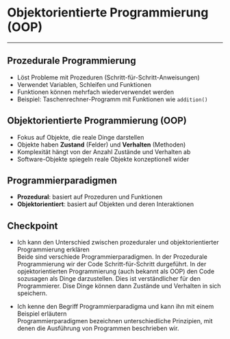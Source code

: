 # Objektorientierte Programmierung (OOP)

---

## Prozedurale Programmierung
- Löst Probleme mit Prozeduren (Schritt-für-Schritt-Anweisungen)
- Verwendet Variablen, Schleifen und Funktionen
- Funktionen können mehrfach wiederverwendet werden
- Beispiel: Taschenrechner-Programm mit Funktionen wie `addition()`

## Objektorientierte Programmierung (OOP)
- Fokus auf Objekte, die reale Dinge darstellen
- Objekte haben **Zustand** (Felder) und **Verhalten** (Methoden)
- Komplexität hängt von der Anzahl Zustände und Verhalten ab
- Software-Objekte spiegeln reale Objekte konzeptionell wider

## Programmierparadigmen
- **Prozedural**: basiert auf Prozeduren und Funktionen
- **Objektorientiert**: basiert auf Objekten und deren Interaktionen

## Checkpoint
- Ich kann den Unterschied zwischen prozeduraler und objektorientierter Programmierung erklären  
Beide sind verschiede Programmierparadigmen. In der Prozedurale Programmierung wir der Code Schritt-für-Schritt durgeführt. In der opjektorientierten Programmierung (auch bekannt als OOP) den Code sozusagen als Dinge darzustellen. Dies ist verständlicher für den Programmierer. Dise Dinge können dann Zustände und Verhalten in sich speichern.

- Ich kenne den Begriff Programmierparadigma und kann ihn mit einem Beispiel erläutern  
Programmierparadigmen bezeichnen unterschiedliche Prinzipien, mit denen die Ausführung von Programmen beschrieben wir.